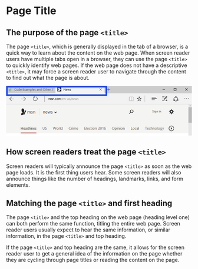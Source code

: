 # Page Title

## The purpose of the page `<title>`

The page `<title>`, which is generally displayed in the tab of a browser, is a quick way to learn about the content on the web page. When screen reader users have multiple tabs open in a browser, they can use the page `<title>` to quickly identify web pages. If the web page does not have a descriptive `<title>`, it may force a screen reader user to navigate through the content to find out what the page is about.

![Two tabs with unique titles displayed in the Microsoft Edge browser](tabsinedge.png)

## How screen readers treat the page `<title>`

Screen readers will typically announce the page `<title>` as soon as the web page loads. It is the first thing users hear. Some screen readers will also announce things like the number of headings, landmarks, links, and form elements.

## Matching the page `<title>` and first heading

The page `<title>` and the top heading on the web page (heading level one) can both perform the same function, titling the entire web page. Screen reader users usually expect to hear the same information, or similar information, in the page `<title>` and top heading.

If the page `<title>` and top heading are the same, it allows for the screen reader user to get a general idea of the information on the page whether they are cycling through page titles or reading the content on the page.
